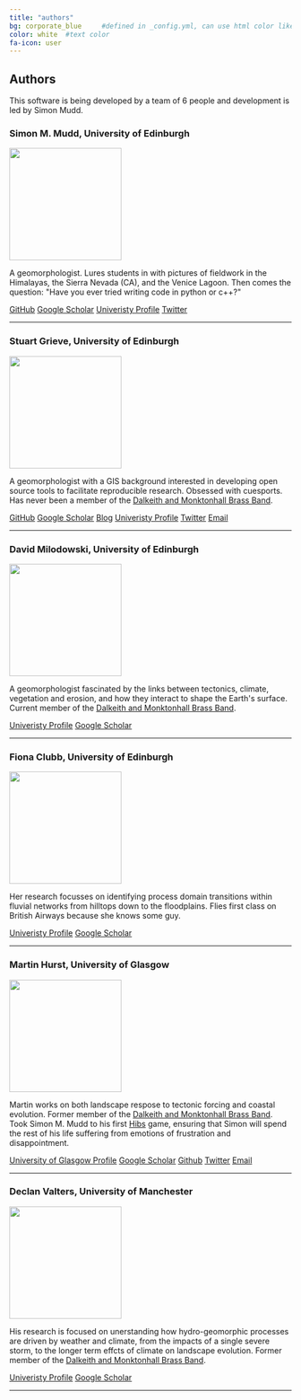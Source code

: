 ```yaml
---
title: "authors"
bg: corporate_blue     #defined in _config.yml, can use html color like '#010101'
color: white  #text color
fa-icon: user
---
```


## Authors

This software is being developed by a team of 6 people and development is led by Simon Mudd.


### Simon M. Mudd, University of Edinburgh

<img src="https://pbs.twimg.com/profile_images/417247814142291968/h98S8s8G_400x400.jpeg" width="200">

A geomorphologist. Lures students in with pictures of fieldwork in the Himalayas, the Sierra Nevada (CA), and the Venice Lagoon. Then comes the question: "Have you ever tried writing code in python or c++?"


[GitHub](http://github.com/simon-m-mudd) [Google Scholar](http://scholar.google.co.uk/citations?user=9iv6l7wAAAAJ&hl=en) [Univeristy Profile](http://www.geos.ed.ac.uk/homes/smudd) [Twitter](https://twitter.com/simonmariusmudd)

****

### Stuart Grieve, University of Edinburgh

<img src="https://avatars0.githubusercontent.com/u/10617231?v=3&s=460" width="200">

A geomorphologist with a GIS background interested in developing open source
tools to facilitate reproducible research. Obsessed with cuesports. Has never been a member of the [Dalkeith and Monktonhall Brass Band](http://www.dmbrass.co.uk/).

[GitHub](http://github.com/sgrieve) [Google Scholar](http://scholar.google.co.uk/citations?user=VwQbAzQAAAAJ&hl=en) [Blog](http://sgrieve.github.io) [Univeristy Profile](http://www.geos.ed.ac.uk/homes/s0675405/) [Twitter](https://twitter.com/GIStuart) [Email](mailto:s.grieve@ed.ac.uk)


****

### David Milodowski, University of Edinburgh

<img src="https://scholar.google.com/citations?view_op=view_photo&user=ay1R3UgAAAAJ&citpid=5" width="200">

A geomorphologist fascinated by the links between tectonics, climate, vegetation and erosion, and how they interact to shape the Earth's surface. Current member of the [Dalkeith and Monktonhall Brass Band](http://www.dmbrass.co.uk/).

[Univeristy Profile](http://www.geos.ed.ac.uk/homes/s1143956/) [Google Scholar](https://scholar.google.com/citations?user=ay1R3UgAAAAJ&hl=en)


****

### Fiona Clubb, University of Edinburgh

<img src="http://www.geos.ed.ac.uk/homes/s0923330/fiona.jpg" width="200">

Her research focusses on identifying process domain transitions within fluvial networks from hilltops down to the floodplains. Flies first class on British Airways because she knows some guy.

[Univeristy Profile](http://www.geos.ed.ac.uk/homes/s0923330/) [Google Scholar](https://scholar.google.com/citations?user=LnCvUwwAAAAJ&hl=en)

****

### Martin Hurst, University of Glasgow

<img src="https://scholar.google.it/citations?view_op=view_photo&user=9--6x5sAAAAJ&citpid=4" width="200">

Martin works on both landscape respose to tectonic forcing and coastal evolution. Former member of the [Dalkeith and Monktonhall Brass Band](http://www.dmbrass.co.uk/).
Took Simon M. Mudd to his first [Hibs](http://www.hibernianfc.co.uk/) game, ensuring that Simon will spend the rest of his life suffering from emotions of frustration and disappointment.

[University of Glasgow Profile](http://www.gla.ac.uk/schools/ges/staff/martinhurst/) [Google Scholar](https://scholar.google.com/citations?user=9--6x5sAAAAJ&hl=en) [Github](http://github.com/mdhurst1) [Twitter](https://twitter.com/MartinDHurst) [Email](mailto:Martin.Hurst@glasgow.ac.uk)

****

### Declan Valters, University of Manchester

<img src="https://pbs.twimg.com/profile_images/3581244123/42d65d6533775aff6e4f13bc5884738c_400x400.jpeg" width="200">

His research is focused on unerstanding how hydro-geomorphic processes are driven by weather and climate, from the impacts of a single severe storm, to the longer term effcts of climate on landscape evolution. Former member of the [Dalkeith and Monktonhall Brass Band](http://www.dmbrass.co.uk/).

[Univeristy Profile](http://personalpages.manchester.ac.uk/staff/declan.valters/) [Google Scholar](https://scholar.google.com/citations?user=0OIHQmIAAAAJ&hl=en)

****

